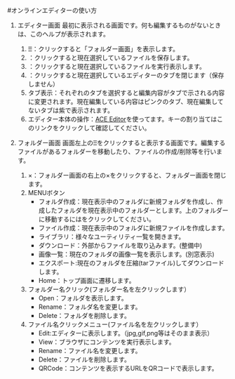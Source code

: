 #オンラインエディターの使い方

1. エディター画面
    最初に表示される画面です。何も編集するものがないときは、このヘルプが表示されます。
    1. Ⲷ：クリックすると「フォルダー画面」を表示します。    
    1. <i class="fa fa-cloud-upload fa-lg"></i>
    ：クリックすると現在選択しているファイルを保存します。    
    1. <i class="fa fa-television fa-lg"></i>
    ：クリックすると現在選択しているファイルを実行表示します。    
    1. <i class="fa fa-times fa-lg"></i>
    ：クリックすると現在選択しているエディターのタブを閉じます（保存しません）    
    1. タブ表示：それぞれのタブを選択すると編集内容がタブで示される内容に変更されます。現在編集している内容はピンクのタブ、現在編集してないタブは紫で表示されます。
    1. エディター本体の操作：[ACE Editor](common/aceEditor.md?action=MarkDown.jss "ACE Editorの使い方")を使ってます。キーの割り当てはこのリンクをクリックして確認してください。

1. フォルダー画面
    画面左上のⲶをクリックすると表示する画面です。編集するファイルがあるフォルダーを移動したり、ファイルの作成/削除等を行います。
    1. ×：フォルダー画面の右上の×をクリックすると、フォルダー画面を閉じます。    
    1. MENUボタン
        * フォルダ作成：現在表示中のフォルダに新規フォルダを作成し、作成したフォルダを現在表示中のフォルダーとします。上のフォルダーに移動するには<i class="fas fa-angle-double-up fa-lg"></i>をクリックしてください。
        * ファイル作成：現在表示中のフォルダに新規ファイルを作成します。
        * ライブラリ：様々なユーティリティ一覧を開きます。
        * ダウンロード：外部からファイルを取り込みます。(整備中)
        * 画像一覧：現在のフォルダの画像一覧を表示します。(別窓表示)
        * エクスポート:現在のフォルダを圧縮(tarファイル)してダウンロードします。
        * Home：トップ画面に遷移します。        
    1. フォルダー名クリック(フォルダー名を左クリックします）
        * Open：フォルダを表示します。
        * Rename：フォルダ名を変更します。
        * Delete：フォルダを削除します。        
    1. ファイル名クリックメニュー(ファイル名を左クリックします）
        * Edit:エディターに表示します。（jpg,gif,png等はそのまま表示）
        * View：ブラウザにコンテンツを実行表示します。
        * Rename：ファイル名を変更します。
        * Delete：ファイルを削除します。
        * QRCode：コンテンツを表示するURLをQRコードで表示します。

